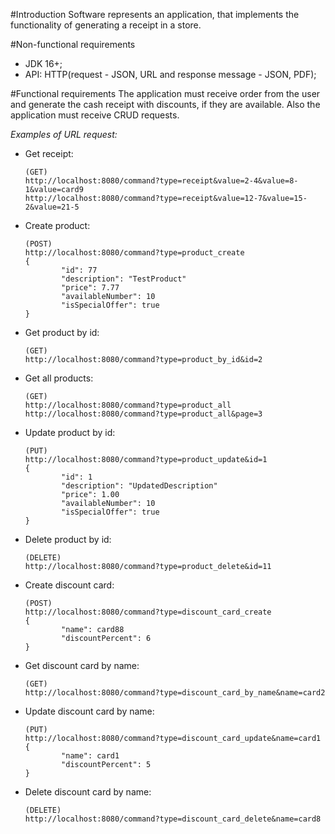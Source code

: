#Introduction
Software represents an application, that implements the functionality of generating a receipt in a store.

#Non-functional requirements
<ul>
<li> JDK 16+;
<li> API: HTTP(request - JSON, URL and response message - JSON, PDF);
</ul>

#Functional requirements
The application must receive order from the user and generate the cash receipt with discounts, if they are available.
Also the application must receive CRUD requests.

*Examples of URL request:*
<ul>

<li> Get receipt:   

```http request
(GET)
http://localhost:8080/command?type=receipt&value=2-4&value=8-1&value=card9
http://localhost:8080/command?type=receipt&value=12-7&value=15-2&value=21-5
```
</li> 

<li> Create product:

```http request
(POST) 
http://localhost:8080/command?type=product_create
{
        "id": 77
        "description": "TestProduct"
        "price": 7.77
        "availableNumber": 10
        "isSpecialOffer": true
}
```
</li> 

<li> Get product by id:

```http request
(GET)
http://localhost:8080/command?type=product_by_id&id=2
```
</li> 

<li> Get all products:

```http request
(GET)
http://localhost:8080/command?type=product_all
http://localhost:8080/command?type=product_all&page=3
```
</li> 

<li> Update product by id:

```http request
(PUT)
http://localhost:8080/command?type=product_update&id=1
{
        "id": 1
        "description": "UpdatedDescription"
        "price": 1.00
        "availableNumber": 10
        "isSpecialOffer": true
}
```
</li> 

<li> Delete product by id:

```http request
(DELETE)
http://localhost:8080/command?type=product_delete&id=11
```
</li> 


<li> Create discount card:

```http request
(POST) 
http://localhost:8080/command?type=discount_card_create
{
        "name": card88
        "discountPercent": 6
}
```
</li> 

<li> Get discount card by name:

```http request
(GET)
http://localhost:8080/command?type=discount_card_by_name&name=card2
```
</li> 

<li> Update discount card by name:

```http request
(PUT)
http://localhost:8080/command?type=discount_card_update&name=card1
{
        "name": card1
        "discountPercent": 5
}
```
</li> 

<li> Delete discount card by name:

```http request
(DELETE)
http://localhost:8080/command?type=discount_card_delete&name=card8
```
</li> 


</ul>






